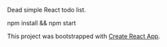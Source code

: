 Dead simple React todo list.  

npm install && npm start

This project was bootstrapped with [Create React App](https://github.com/facebookincubator/create-react-app).
